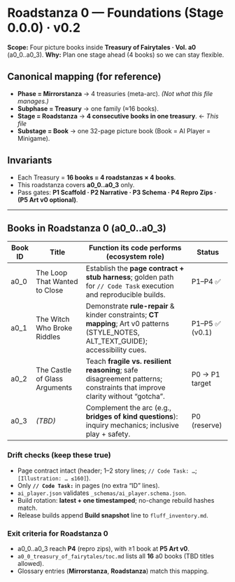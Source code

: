 # Roadstanza 0 — Foundations (Stage 0.0.0) · v0.2

**Scope:** Four picture books inside **Treasury of Fairytales · Vol. a0** (a0_0..a0_3).
**Why:** Plan one stage ahead (4 books) so we can stay flexible.

## Canonical mapping (for reference)
- **Phase = Mirrorstanza** → 4 treasuries (meta-arc). *(Not what this file manages.)*
- **Subphase = Treasury** → one family (≈16 books).
- **Stage = Roadstanza** → **4 consecutive books in one treasury**. ← *This file*
- **Substage = Book** → one 32-page picture book (Book = AI Player = Minigame).

## Invariants
- Each Treasury = **16 books = 4 roadstanzas × 4 books**.
- This roadstanza covers **a0_0..a0_3** only.
- Pass gates: **P1 Scaffold · P2 Narrative · P3 Schema · P4 Repro Zips · (P5 Art v0 optional)**.

---

## Books in Roadstanza 0 (a0_0..a0_3)

| Book ID | Title                                  | Function its code performs (ecosystem role) | Status                              |
|---------|----------------------------------------|---------------------------------------------|-------------------------------------|
| a0_0    | The Loop That Wanted to Close          | Establish the **page contract + stub harness**; golden path for `// Code Task` execution and reproducible builds.                 | P1–P4 ✅                                    |
| a0_1    | The Witch Who Broke Riddles            | Demonstrate **rule-repair** & kinder constraints; **CT mapping**; Art v0 patterns (STYLE_NOTES, ALT_TEXT_GUIDE); accessibility cues. | P1–P5 ✅ (v0.1)                             |
| a0_2    | The Castle of Glass Arguments          | Teach **fragile vs. resilient reasoning**; safe disagreement patterns; constraints that improve clarity without “gotcha”.             | P0 → P1 target                              |
| a0_3    | *(TBD)*                                | Complement the arc (e.g., **bridges of kind questions**): inquiry mechanics; inclusive play + safety.                           | P0 (reserve)                                |

### Drift checks (keep these true)
- Page contract intact (header; 1–2 story lines; `// Code Task: …`; `[Illustration: … ≤160]`).
- Only **`// Code Task:`** in pages (no extra “ID” lines).
- `ai_player.json` validates `_schemas/ai_player.schema.json`.
- Build rotation: **latest + one timestamped**; no-change rebuild hashes match.
- Release builds append **Build snapshot** line to `fluff_inventory.md`.

### Exit criteria for Roadstanza 0
- a0_0..a0_3 reach **P4** (repro zips), with ≥1 book at **P5 Art v0**.
- `a0_0_treasury_of_fairytales/toc.md` lists all **16** a0 books (TBD titles allowed).
- Glossary entries (**Mirrorstanza**, **Roadstanza**) match this mapping.
